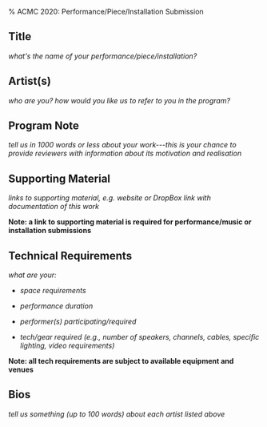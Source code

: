 % ACMC 2020: Performance/Piece/Installation Submission

## Title

_what's the name of your performance/piece/installation?_

## Artist(s)

_who are you? how would you like us to refer to you in the program?_

## Program Note

_tell us in 1000 words or less about your work---this is your chance to provide
reviewers with information about its motivation and realisation_

## Supporting Material

_links to supporting material, e.g. website or DropBox link with documentation
of this work_

**Note: a link to supporting material is required for performance/music or
installation submissions**

## Technical Requirements

_what are your:_

- _space requirements_

- _performance duration_

- _performer(s) participating/required_

- _tech/gear required (e.g., number of speakers, channels, cables, specific lighting, video requirements)_

**Note: all tech requirements are subject to available equipment and
venues**

## Bios

_tell us something (up to 100 words) about each artist listed above_
